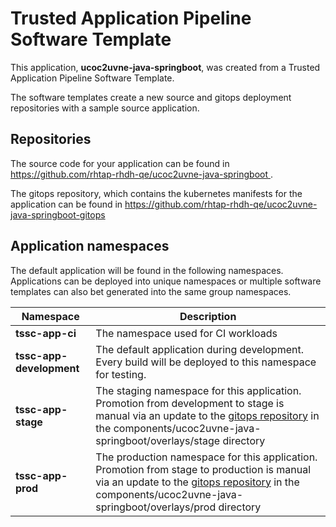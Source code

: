 # Trusted Application Pipeline Software Template

This application, **ucoc2uvne-java-springboot**, was created from a Trusted Application Pipeline Software Template.

The software templates create a new source and gitops deployment repositories with a sample source application. 

## Repositories

The source code for your application can be found in [https://github.com/rhtap-rhdh-qe/ucoc2uvne-java-springboot ](https://github.com/rhtap-rhdh-qe/ucoc2uvne-java-springboot ).
 
The gitops repository, which contains the kubernetes manifests for the application can be found in 
[https://github.com/rhtap-rhdh-qe/ucoc2uvne-java-springboot-gitops ](https://github.com/rhtap-rhdh-qe/ucoc2uvne-java-springboot-gitops ) 

## Application namespaces 

The default application will be found in the following namespaces. Applications can be deployed into unique namespaces or multiple software templates can also bet generated into the same group namespaces.  

|  Namespace   |  Description   |  
| -------- | -------- |
| **tssc-app-ci** | The namespace used for CI workloads |
| **tssc-app-development** | The default application during development. Every build will be deployed to this namespace for testing. |
| **tssc-app-stage** | The staging namespace for this application. Promotion from development to stage is manual via an update to the [gitops repository](https://github.com/rhtap-rhdh-qe/ucoc2uvne-java-springboot-gitops ) in the components/ucoc2uvne-java-springboot/overlays/stage directory |
| **tssc-app-prod** | The production namespace for this application. Promotion from stage to production is manual via an update to the [gitops repository](https://github.com/rhtap-rhdh-qe/ucoc2uvne-java-springboot-gitops ) in the components/ucoc2uvne-java-springboot/overlays/prod directory |
